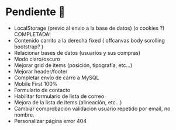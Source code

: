 # Pendiente 🤔

- LocalStorage (previo al envio a la base de datos) (o cookies ?) COMPLETADA!
- Contenido carrito a la derecha fixed ( offcanvas body scrolling bootstrap? )
- Relacionar bases de datos (usuarios y sus compras)
- Modo claro/oscuro
- Mejorar grid de items (posición, tipografía, etc...)
- Mejorar header/footer
- Completar envío de carro a MySQL
- Mobile First 100%
- Formulario de contacto
- Habilitar formulario de lista de correo
- Mejora de la lista de items (alineación, etc...)
- Cambiar comprobacion validacion usuario repetido por email, no nombre.
- Personalizar página error 404